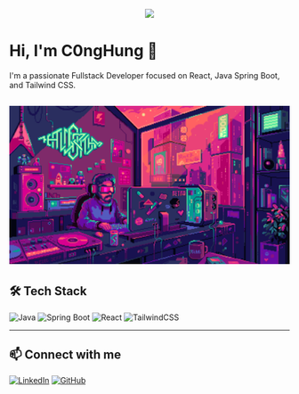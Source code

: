 <p align="center">
  <img src="https://readme-typing-svg.herokuapp.com?font=Righteous&size=35&center=true&vCenter=true&width=500&height=70&duration=4000&lines=Hi+there!+👋;+I'm+C0ngHung!;+Java+Developer;+Lover+of+Clean+Code+and+Open+Source" />
</p>


# Hi, I'm C0ngHung 👋

I'm a passionate Fullstack Developer focused on React, Java Spring Boot, and Tailwind CSS.

![Hacker Art](n8agw6z2smyb1.gif)
---

## 🛠 Tech Stack

![Java](https://img.shields.io/badge/Java-ED8B00?style=flat-square&logo=java&logoColor=white)
![Spring Boot](https://img.shields.io/badge/Spring_Boot-6DB33F?style=flat-square&logo=spring-boot&logoColor=white)
![React](https://img.shields.io/badge/React-20232A?style=flat-square&logo=react&logoColor=61DAFB)
![TailwindCSS](https://img.shields.io/badge/Tailwind_CSS-06B6D4?style=flat-square&logo=tailwind-css&logoColor=white)

---

## 📫 Connect with me

[![LinkedIn](https://img.shields.io/badge/-LinkedIn-0077B5?style=flat-square&logo=linkedin&logoColor=white&link=https://linkedin.com/in/your-profile)](https://www.linkedin.com/in/c%C3%B4ng-h%C3%B9ng-%C4%91%C3%A0o-022238347/)
[![GitHub](https://img.shields.io/badge/-GitHub-333?style=flat-square&logo=github&logoColor=white&link=https://github.com/TRIBUI106)](https://github.com/C0ngHung)
